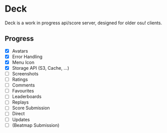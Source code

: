 # Deck

Deck is a work in progress api/score server, designed for older osu! clients.

## Progress

- [x] Avatars
- [x] Error Handling
- [x] Menu Icon
- [x] Storage API (S3, Cache, ...)
- [ ] Screenshots
- [ ] Ratings
- [ ] Comments
- [ ] Favourites
- [ ] Leaderboards
- [ ] Replays
- [ ] Score Submission
- [ ] Direct
- [ ] Updates
- [ ] (Beatmap Submission)

